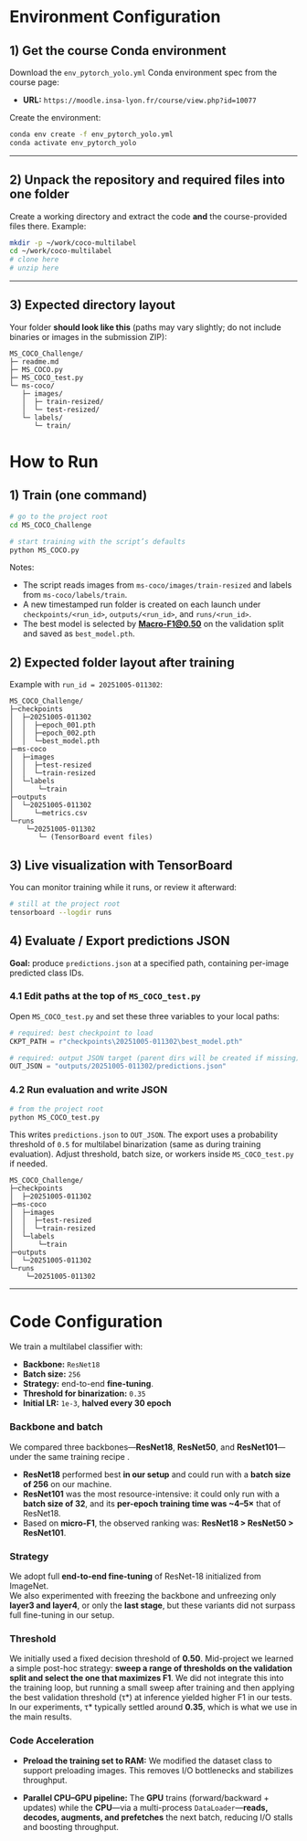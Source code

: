 # Environment Configuration

## 1) Get the course Conda environment

Download the `env_pytorch_yolo.yml` Conda environment spec from the course page:

* **URL:** `https://moodle.insa-lyon.fr/course/view.php?id=10077`

Create the environment:

```bash
conda env create -f env_pytorch_yolo.yml
conda activate env_pytorch_yolo
```

---

## 2) Unpack the repository and required files into one folder

Create a working directory and extract the code **and** the course-provided files there. Example:


```bash
mkdir -p ~/work/coco-multilabel
cd ~/work/coco-multilabel
# clone here
# unzip here
```

---

## 3) Expected directory layout

Your folder **should look like this** (paths may vary slightly; do not include binaries or images in the submission ZIP):
```
MS_COCO_Challenge/
├─ readme.md
├─ MS_COCO.py
├─ MS_COCO_test.py
└─ ms-coco/                    
   ├─ images/
   │  ├─ train-resized/
   │  └─ test-resized/
   └─ labels/
      └─ train/            
```

# How to Run

## 1) Train (one command)

```bash
# go to the project root
cd MS_COCO_Challenge

# start training with the script’s defaults
python MS_COCO.py
```

Notes:

* The script reads images from `ms-coco/images/train-resized` and labels from `ms-coco/labels/train`.
* A new timestamped run folder is created on each launch under `checkpoints/<run_id>`, `outputs/<run_id>`, and `runs/<run_id>`.
* The best model is selected by **Macro-F1@0.50** on the validation split and saved as `best_model.pth`.

## 2) Expected folder layout after training

Example with `run_id = 20251005-011302`:

```
MS_COCO_Challenge/
├─checkpoints
│  ├─20251005-011302
│  │  ├─epoch_001.pth
│  │  ├─epoch_002.pth
│  │  └─best_model.pth
├─ms-coco
│  ├─images
│  │  ├─test-resized
│  │  └─train-resized
│  └─labels
│      └─train
├─outputs
│  └─20251005-011302
│     └─metrics.csv
└─runs
    └─20251005-011302
       └─ (TensorBoard event files)
```

## 3) Live visualization with TensorBoard

You can monitor training while it runs, or review it afterward:

```bash
# still at the project root
tensorboard --logdir runs
```

## 4) Evaluate / Export predictions JSON

**Goal:** produce `predictions.json` at a specified path, containing per-image predicted class IDs.

### 4.1 Edit paths at the top of `MS_COCO_test.py`

Open `MS_COCO_test.py` and set these three variables to your local paths:

```python
# required: best checkpoint to load
CKPT_PATH = r"checkpoints\20251005-011302\best_model.pth"  

# required: output JSON target (parent dirs will be created if missing)
OUT_JSON = "outputs/20251005-011302/predictions.json"
```

### 4.2 Run evaluation and write JSON

```bash
# from the project root
python MS_COCO_test.py
```

This writes `predictions.json` to `OUT_JSON`.
The export uses a probability threshold of `0.5` for multilabel binarization (same as during training evaluation). Adjust threshold, batch size, or workers inside `MS_COCO_test.py` if needed.

```
MS_COCO_Challenge/
├─checkpoints
│  ├─20251005-011302
├─ms-coco
│  ├─images
│  │  ├─test-resized
│  │  └─train-resized
│  └─labels
│      └─train
├─outputs
│  └─20251005-011302
└─runs
    └─20251005-011302
```
---
# Code Configuration

We train a multilabel classifier with:

* **Backbone:** `ResNet18` 
* **Batch size:** `256`
* **Strategy:** end-to-end **fine-tuning**. 
* **Threshold for binarization:** `0.35`
* **Initial LR:** `1e-3`, **halved every 30 epoch**

### Backbone and batch

We compared three backbones—**ResNet18**, **ResNet50**, and **ResNet101**—under the same training recipe .

* **ResNet18** performed best **in our setup** and could run with a **batch size of 256** on our machine.
* **ResNet101** was the most resource-intensive: it could only run with a **batch size of 32**, and its **per-epoch training time was ~4–5×** that of ResNet18.
* Based on **micro-F1**, the observed ranking was: **ResNet18 > ResNet50 > ResNet101**.

### Strategy

We adopt full **end-to-end fine-tuning** of ResNet-18 initialized from ImageNet.  
We also experimented with freezing the backbone and unfreezing only **layer3 and layer4**, or only the **last stage**, but these variants did not surpass full fine-tuning in our setup. 

### Threshold

We initially used a fixed decision threshold of **0.50**. Mid-project we learned a simple post-hoc strategy: **sweep a range of thresholds on the validation split and select the one that maximizes F1**. We did not integrate this into the training loop, but running a small sweep after training and then applying the best validation threshold (τ*) at inference yielded higher F1 in our tests. In our experiments, τ* typically settled around **0.35**, which is what we use in the main results.

### Code Acceleration

* **Preload the training set to RAM:** We modified the dataset class to support preloading images. This removes I/O bottlenecks and stabilizes throughput.

* **Parallel CPU–GPU pipeline:** The **GPU** trains (forward/backward + updates) while the **CPU**—via a multi-process `DataLoader`—**reads, decodes, augments, and prefetches** the next batch, reducing I/O stalls and boosting throughput.



